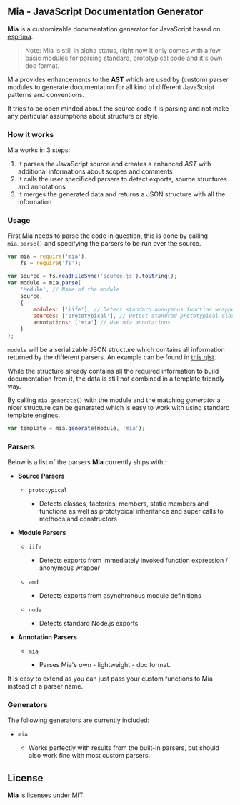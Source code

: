 ## Mia - JavaScript Documentation Generator

**Mia** is a customizable documentation generator for JavaScript based on [esprima](https://github.com/ariya/esprima).

> Note: Mia is still in alpha status, right now it only comes with a few basic modules for parsing standard, prototypical code and it's own doc format.

Mia provides enhancements to the **AST** which are used by (custom) parser modules
to generate documentation for all kind of different JavaScript patterns and conventions.

It tries to be open minded about the source code it is parsing and not make any 
particular assumptions about structure or style.


### How it works

Mia works in 3 steps:

1. It parses the JavaScript source and creates a enhanced *AST* with additional informations about scopes and comments
2. It calls the user specificed parsers to detect exports, source structures and annotations
3. It merges the generated data and returns a JSON structure with all the information


### Usage

First Mia needs to parse the code in question, this is done by calling 
`mia.parse()` and specifying the parsers to be run over the source.

```javascript
var mia = require('mia'),
    fs = require('fs');

var source = fs.readFileSync('source.js').toString();
var module = mia.parse(
    'Module', // Name of the module
    source, 
    {
        modules: ['iife'], // Detect standard anonymous function wrappers
        sources: ['prototypical'], // Detect standrad prototypical classes
        annotations: ['mia'] // Use mia annotations
    }
);
```

`module` will be a serializable JSON structure which contains all information 
returned by the different parsers. An example can be found in [this gist](https://gist.github.com/BonsaiDen/6262270).

While the structure already contains all the required information to build 
documentation from it, the data is still not combined in a template friendly way.

By calling `mia.generate()` with the module and the matching *generator* a nicer 
structure can be generated which is easy to work with using standard template engines.

```javascript
var template = mia.generate(module, 'mia');
```


### Parsers

Below is a list of the parsers **Mia** currently ships with.:

- __Source Parsers__
    
    - `prototypical`

        - Detects classes, factories, members, static members and functions as well as prototypical inheritance and super calls to methods and constructors

- __Module Parsers__
    
    - `iife` 

        - Detects exports from immediately invoked function expression / anonymous wrapper

    - `amd`

        - Detects exports from asynchronous module definitions

    - `node`
        
        - Detects standard Node.js exports


- __Annotation Parsers__
    
    - `mia`
        
        - Parses Mia's own - lightweight - doc format.


It is easy to extend as you can just pass your custom functions to Mia instead 
of a parser name.


### Generators

The following generators are currently included:

- `mia`

    - Works perfectly with results from the built-in parsers, but should also work fine with most custom parsers.


## License

**Mia** is licenses under MIT.

